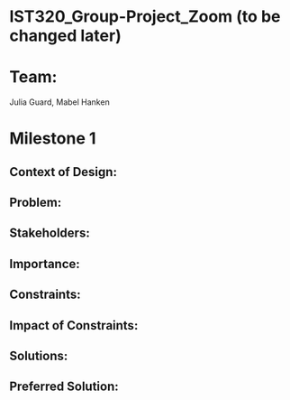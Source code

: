 # IST320_Group-Project_Zoom (to be changed later)
# Team:
Julia Guard, Mabel Hanken
# Milestone 1
## Context of Design:
## Problem:
## Stakeholders:
## Importance:
## Constraints:
## Impact of Constraints:
## Solutions:
## Preferred Solution:
